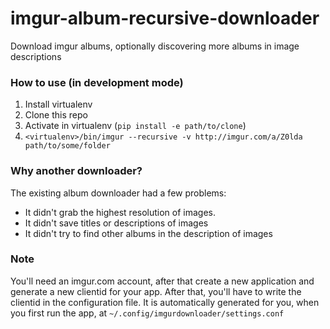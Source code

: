 # imgur-album-recursive-downloader

Download imgur albums, optionally discovering more albums in image descriptions

### How to use (in development mode)

1. Install virtualenv
2. Clone this repo
3. Activate in virtualenv (``pip install -e path/to/clone``)
4. ``<virtualenv>/bin/imgur --recursive -v http://imgur.com/a/Z0lda path/to/some/folder``

### Why another downloader?

The existing album downloader had a few problems:

- It didn't grab the highest resolution of images.
- It didn't save titles or descriptions of images
- It didn't try to find other albums in the description of images

### Note

You'll need an imgur.com account, after that create a new application and generate a new clientid for your app. After that, you'll have to write the clientid in the configuration file. It is automatically generated for you, when you first run the app, at ``~/.config/imgurdownloader/settings.conf``
